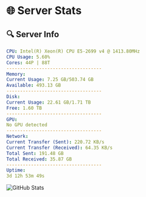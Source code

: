 # 🌐 Server Stats
## 🔍 Server Info
```yaml
CPU: Intel(R) Xeon(R) CPU E5-2699 v4 @ 1413.80MHz
CPU Usage: 5.60%
Cores: 44P | 88T
-----------------------------------
Memory:
Current Usage: 7.25 GB/503.74 GB
Available: 493.13 GB
-----------------------------------
Disk:
Current Usage: 22.61 GB/1.71 TB
Free: 1.60 TB
-----------------------------------
GPU:
No GPU detected
-----------------------------------
Network:
Current Transfer (Sent): 220.72 KB/s
Current Transfer (Received): 64.35 KB/s
Total Sent: 191.48 GB
Total Received: 35.87 GB
-----------------------------------
Uptime:
3d 12h 53m 49s
```
![GitHub Stats](https://img.shields.io/badge/Updated-2025-04-23_06:02:37-blue)